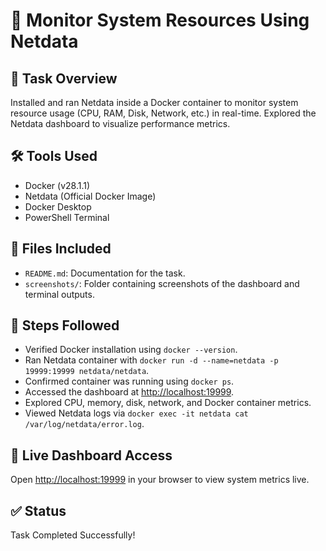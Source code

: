 # 🚀 Monitor System Resources Using Netdata

## 📌 Task Overview
Installed and ran Netdata inside a Docker container to monitor system resource usage (CPU, RAM, Disk, Network, etc.) in real-time. Explored the Netdata dashboard to visualize performance metrics.

## 🛠 Tools Used
- Docker (v28.1.1)  
- Netdata (Official Docker Image)  
- Docker Desktop  
- PowerShell Terminal  

## 📂 Files Included
- `README.md`: Documentation for the task.  
- `screenshots/`: Folder containing screenshots of the dashboard and terminal outputs.  

## 🚀 Steps Followed
- Verified Docker installation using `docker --version`.  
- Ran Netdata container with `docker run -d --name=netdata -p 19999:19999 netdata/netdata`.  
- Confirmed container was running using `docker ps`.  
- Accessed the dashboard at [http://localhost:19999](http://localhost:19999).  
- Explored CPU, memory, disk, network, and Docker container metrics.  
- Viewed Netdata logs via `docker exec -it netdata cat /var/log/netdata/error.log`.  

## 🔗 Live Dashboard Access
Open [http://localhost:19999](http://localhost:19999) in your browser to view system metrics live.

## ✅ Status
Task Completed Successfully!
